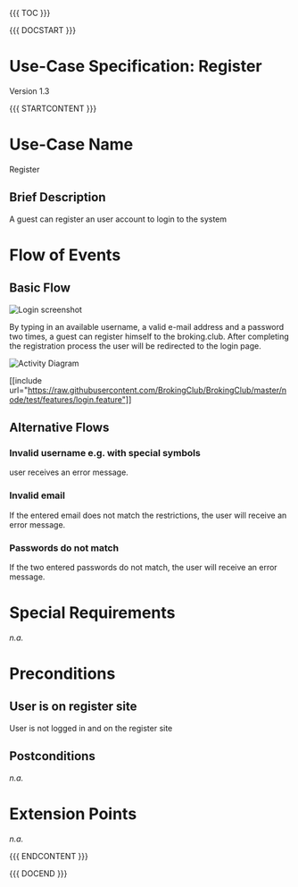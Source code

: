 {{{ TOC }}}


{{{ DOCSTART }}}

# Use-Case Specification: Register

Version 1.3

{{{ STARTCONTENT }}}


# Use-Case Name 
Register
## 	Brief Description
A guest can register an user account to login to the system

# Flow of Events
## 	Basic Flow
![Login screenshot](http://broking.club/img/doc/screens/reg_screen.png)

By typing in an available username, a valid e-mail address and a password two times, a guest can register himself to the broking.club.
After completing the registration process the user will be redirected to the login page. 

![Activity Diagram](http://broking.club/img/doc/ad/ad_register.png)

[[include url="https://raw.githubusercontent.com/BrokingClub/BrokingClub/master/node/test/features/login.feature"]]


## 	Alternative Flows
### Invalid username e.g. with special symbols
user receives an error message.

### Invalid email 
If the entered email does not match the restrictions, the user will receive an error message.

### Passwords do not match
If the two entered passwords do not match, the user will receive an error message.

# Special Requirements
*n.a.*

# Preconditions
## User is on register site
User is not logged in and on the register site

## Postconditions
*n.a.*

# Extension Points
*n.a.*

{{{ ENDCONTENT }}}

{{{ DOCEND }}}




